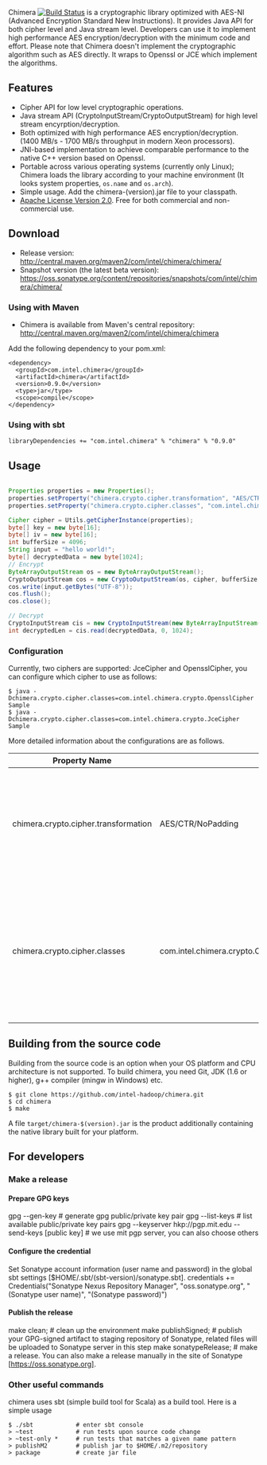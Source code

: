 Chimera [![Build Status](https://travis-ci.org/sundapeng/chimera.svg?branch=master)](https://travis-ci.org/sundapeng/chimera) is a cryptographic library optimized with AES-NI (Advanced Encryption Standard New Instructions). It provides Java API for both cipher level and Java stream level. Developers can use it to implement high performance AES encryption/decryption with the minimum code and effort. Please note that Chimera doesn't implement the cryptographic algorithm such as AES directly. It wraps to Openssl or JCE which implement the algorithms.

## Features
  * Cipher API for low level cryptographic operations.
  * Java stream API (CryptoInputStream/CryptoOutputStream) for high level stream encyrption/decryption.
  * Both optimized with high performance AES encryption/decryption. (1400 MB/s - 1700 MB/s throughput in modern Xeon processors).
  * JNI-based implementation to achieve comparable performance to the native C++ version based on Openssl.
  * Portable across various operating systems (currently only Linux); Chimera loads the library according to your machine environment (It looks system properties, `os.name` and `os.arch`). 
  * Simple usage. Add the chimera-(version).jar file to your classpath.
  * [Apache License Version 2.0](http://www.apache.org/licenses/LICENSE-2.0). Free for both commercial and non-commercial use.

## Download
  * Release version: http://central.maven.org/maven2/com/intel/chimera/chimera/
  * Snapshot version (the latest beta version): https://oss.sonatype.org/content/repositories/snapshots/com/intel/chimera/chimera/

### Using with Maven
  * Chimera is available from Maven's central repository:  <http://central.maven.org/maven2/com/intel/chimera/chimera>

Add the following dependency to your pom.xml:

    <dependency>
      <groupId>com.intel.chimera</groupId>
      <artifactId>chimera</artifactId>
      <version>0.9.0</version>
      <type>jar</type>
      <scope>compile</scope>
    </dependency>

### Using with sbt

```
libraryDependencies += "com.intel.chimera" % "chimera" % "0.9.0"
```

## Usage 

```java

Properties properties = new Properties();
properties.setProperty("chimera.crypto.cipher.transformation", "AES/CTR/NoPadding");
properties.setProperty("chimera.crypto.cipher.classes", "com.intel.chimera.crypto.OpensslCipher");

Cipher cipher = Utils.getCipherInstance(properties);
byte[] key = new byte[16];
byte[] iv = new byte[16];
int bufferSize = 4096;
String input = "hello world!";
byte[] decryptedData = new byte[1024];
// Encrypt
ByteArrayOutputStream os = new ByteArrayOutputStream();
CryptoOutputStream cos = new CryptoOutputStream(os, cipher, bufferSize, key, iv);
cos.write(input.getBytes("UTF-8"));
cos.flush();
cos.close();

// Decrypt
CryptoInputStream cis = new CryptoInputStream(new ByteArrayInputStream(os.toByteArray()), cipher, bufferSize, key, iv);
int decryptedLen = cis.read(decryptedData, 0, 1024);

```

### Configuration
Currently, two ciphers are supported: JceCipher and OpensslCipher, you can configure which cipher to use as follows:

    $ java -Dchimera.crypto.cipher.classes=com.intel.chimera.crypto.OpensslCipher Sample
    $ java -Dchimera.crypto.cipher.classes=com.intel.chimera.crypto.JceCipher Sample

More detailed information about the configurations are as follows.

| Property Name | Default | Meaning         |
| --------------|---------|-------------------------|
| chimera.crypto.cipher.transformation | AES/CTR/NoPadding | The value is identical to the transformations described in the Cipher section of the Java Cryptography Architecture Standard Algorithm Name Documentation. Currently only "AES/CTR/NoPadding" algorithm is supported.|
| chimera.crypto.cipher.classes | com.intel.chimera.crypto.OpensslCipher,com.intel.chimera.crypto.JceCipher | Comma-separated list of cipher classes which implement cipher algorithm of "AES/CTR/NoPadding". A cipher implementation encapsulates the encryption and decryption details. The first  available implementation appearing in this list will be used. |

## Building from the source code 
Building from the source code is an option when your OS platform and CPU architecture is not supported. To build chimera, you need Git, JDK (1.6 or higher), g++ compiler (mingw in Windows) etc.

    $ git clone https://github.com/intel-hadoop/chimera.git
    $ cd chimera
    $ make

A file `target/chimera-$(version).jar` is the product additionally containing the native library built for your platform.

## For developers

### Make a release
#### Prepare GPG keys
gpg --gen-key                                                 # generate gpg public/private key pair
gpg --list-keys                                               # list available public/private key pairs
gpg --keyserver hkp://pgp.mit.edu --send-keys [public key]    # we use mit pgp server, you can also choose others

#### Configure the credential
Set Sonatype account information (user name and password) in the global sbt settings [$HOME/.sbt/(sbt-version)/sonatype.sbt].
credentials += Credentials("Sonatype Nexus Repository Manager",
        "oss.sonatype.org",
        "(Sonatype user name)",
        "(Sonatype password)")

#### Publish the release
make clean;            # clean up the environment
make publishSigned;    # publish your GPG-signed artifact to staging repository of Sonatype, related files will be uploaded to Sonatype server in this step
make sonatypeRelease;  # make a release. You can also make a release manually in the site of Sonatype [https://oss.sonatype.org].

### Other useful commands
chimera uses sbt (simple build tool for Scala) as a build tool. Here is a simple usage

    $ ./sbt            # enter sbt console
    > ~test            # run tests upon source code change
    > ~test-only *     # run tests that matches a given name pattern  
    > publishM2        # publish jar to $HOME/.m2/repository
    > package          # create jar file
